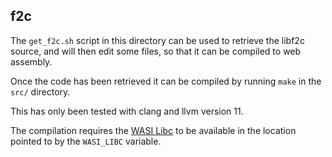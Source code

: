 ## f2c

The `get_f2c.sh` script in this directory can be used to retrieve the libf2c source, and will then edit some files, so that it can be compiled to web assembly.

Once the code has been retrieved it can be compiled by running `make` in the `src/` directory.

This has only been tested with clang and llvm version 11.

The compilation requires the [WASI Libc](https://github.com/WebAssembly/wasi-libc) to be available in the location pointed to by the `WASI_LIBC` variable.
